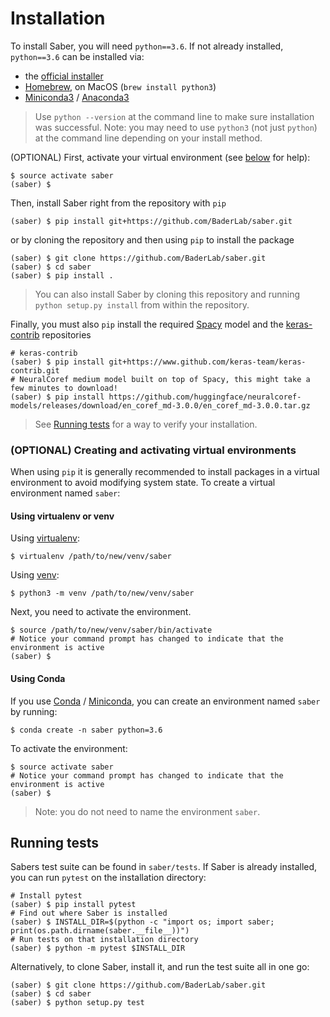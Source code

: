 # Installation

To install Saber, you will need `python==3.6`. If not already installed, `python==3.6` can be installed via:

 - the [official installer](https://www.python.org/downloads/)
 - [Homebrew](https://brew.sh), on MacOS (`brew install python3`)
 - [Miniconda3](https://conda.io/miniconda.html) / [Anaconda3](https://www.anaconda.com/download/)

> Use `python --version` at the command line to make sure installation was successful. Note: you may need to use `python3` (not just `python`) at the command line depending on your install method.

(OPTIONAL) First, activate your virtual environment (see [below](#optional-creating-and-activating-virtual-environments) for help):

```
$ source activate saber
(saber) $
```

Then, install Saber right from the repository with `pip`

```
(saber) $ pip install git+https://github.com/BaderLab/saber.git
```

or by cloning the repository and then using `pip` to install the package

```
(saber) $ git clone https://github.com/BaderLab/saber.git
(saber) $ cd saber
(saber) $ pip install .
```

> You can also install Saber by cloning this repository and running `python setup.py install` from within the repository.

Finally, you must also `pip` install the required [Spacy](https://spacy.io) model and the [keras-contrib](https://github.com/keras-team/keras-contrib) repositories

```
# keras-contrib
(saber) $ pip install git+https://www.github.com/keras-team/keras-contrib.git
# NeuralCoref medium model built on top of Spacy, this might take a few minutes to download!
(saber) $ pip install https://github.com/huggingface/neuralcoref-models/releases/download/en_coref_md-3.0.0/en_coref_md-3.0.0.tar.gz
```

> See [Running tests](#running-tests) for a way to verify your installation.

### (OPTIONAL) Creating and activating virtual environments

When using `pip` it is generally recommended to install packages in a virtual environment to avoid modifying system state. To create a virtual environment named `saber`:

#### Using virtualenv or venv

Using [virtualenv](https://virtualenv.pypa.io/en/stable/):

```
$ virtualenv /path/to/new/venv/saber
```

Using [venv](https://docs.python.org/3/library/venv.html):

```
$ python3 -m venv /path/to/new/venv/saber
```

Next, you need to activate the environment.

```
$ source /path/to/new/venv/saber/bin/activate
# Notice your command prompt has changed to indicate that the environment is active
(saber) $
```

#### Using Conda

If you use [Conda](https://conda.io/docs/) / [Miniconda](https://repo.continuum.io/miniconda/Miniconda3-latest-Linux-x86_64.sh), you can create an environment named `saber` by running:

```
$ conda create -n saber python=3.6
```

To activate the environment:

```
$ source activate saber
# Notice your command prompt has changed to indicate that the environment is active
(saber) $
```

> Note: you do not need to name the environment `saber`.

## Running tests

Sabers test suite can be found in `saber/tests`. If Saber is already installed, you can run `pytest` on the installation directory:

```
# Install pytest
(saber) $ pip install pytest
# Find out where Saber is installed
(saber) $ INSTALL_DIR=$(python -c "import os; import saber; print(os.path.dirname(saber.__file__))")
# Run tests on that installation directory
(saber) $ python -m pytest $INSTALL_DIR
```

Alternatively, to clone Saber, install it, and run the test suite all in one go:

```
(saber) $ git clone https://github.com/BaderLab/saber.git
(saber) $ cd saber
(saber) $ python setup.py test
```
